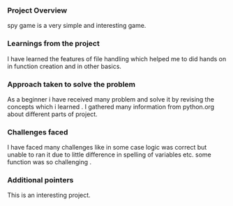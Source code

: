 ### Project Overview

 spy game is a very simple and interesting game.


### Learnings from the project

 I have learned the features of file handling which helped me to did hands on in function creation and in other basics.


### Approach taken to solve the problem

 As a beginner i have received many problem and solve it by revising the concepts which i learned .
I gathered many  information from python.org about different parts of project.


### Challenges faced

 I have faced many challenges like in some case logic was correct but unable to ran it due to little difference in spelling of variables etc.
some function was so challenging . 


### Additional pointers

 This is an interesting project.


